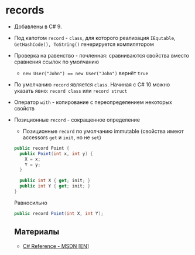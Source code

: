 # records 
- Добавлены в C# 9. 
- Под капотом `record` - `class`, для которого реализация `IEqutable`, `GetHashCode(), ToString()` генерируется компилятором
- Проверка на равенство - почленная: сравниваются свойства вместо сравнения ссылок по умолчанию
  - `new User("John") == new User("John")` вернёт `true`
- По умолчанию `record` является `class`. Начиная с C# 10 можно указать явно: `record class` или `record struct`
- Оператор `with` - копирование с переопределением некоторых свойств
- Позиционные `record` - сокращенное определение
  - Позиционные `record` по умолчанию immutable (свойства имеют accessors `get` и `init`, но не `set`)
  ```c#
  public record Point {
    public Point(int x, int y) {
      X = x;
      Y = y;
    }
  
    public int X { get; init; }
    public int Y { get; init; }
  }
  ```
  Равносильно
  ```c#
  public record Point(int X, int Y);
  ```
  
  ## Материалы
  - [C# Reference - MSDN \[EN\]](https://docs.microsoft.com/en-us/dotnet/csharp/language-reference/builtin-types/record)
